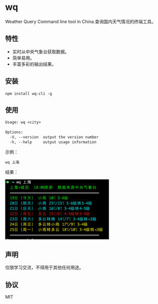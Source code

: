 # wq

Weather Query Command line tool in China.查询国内天气情况的终端工具。

## 特性

* 实时从中央气象台获取数据。
* 简单易用。
* 丰富多彩的输出结果。

## 安装

```shell
npm install wq-cli -g
```

## 使用

```
Usage: wq <city>

Options:
  -V, --version  output the version number
  -h, --help     output usage information
```

示例：

```shell
wq 上海
```

结果：

![demo](./images/demo.png)

## 声明

仅限学习交流，不得用于其他任何用途。

## 协议

MIT

